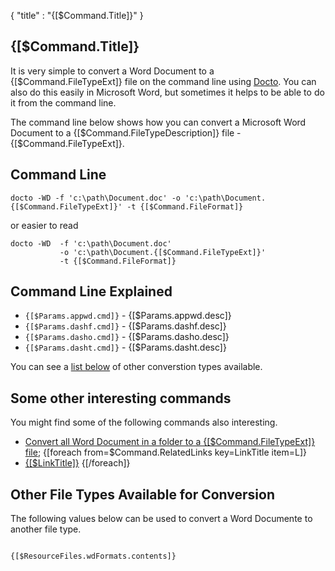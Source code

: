 {
    "title" : "{[$Command.Title]}" 
}

{[$Command.Title]}         
-

It is very simple to convert a Word Document to a {[$Command.FileTypeExt]} file  on the command line using [Docto](https://github.com/tobya/docto). You can also do this easily in Microsoft Word, but sometimes it helps to be able to do it from the command line.  

The command line below shows how you can convert a Microsoft Word Document to a {[$Command.FileTypeDescription]} file - {[$Command.FileTypeExt]}.

Command Line 
-

 ````
 docto -WD -f 'c:\path\Document.doc' -o 'c:\path\Document.{[$Command.FileTypeExt]}' -t {[$Command.FileFormat]}
 ````
 or easier to read
 ````
 docto -WD  -f 'c:\path\Document.doc' 
            -o 'c:\path\Document.{[$Command.FileTypeExt]}' 
            -t {[$Command.FileFormat]}
 ````

Command Line Explained 
-

 - `{[$Params.appwd.cmd]}` -  {[$Params.appwd.desc]}
 - `{[$Params.dashf.cmd]}` -  {[$Params.dashf.desc]} 
 - `{[$Params.dasho.cmd]}` -  {[$Params.dasho.desc]}
 - `{[$Params.dasht.cmd]}` -  {[$Params.dasht.desc]}


You can see a [list below](#OtherTypes) of other converstion types available.

Some other interesting commands
-

You might find some of the following commands also interesting.

- [Convert all Word Document in a folder to a {[$Command.FileTypeExt]} file](ConvertDirDocToFile{[$Command.FileTypeExt]}.md);
{[foreach from=$Command.RelatedLinks key=LinkTitle item=L]}
 - [{[$LinkTitle]}]({[$L]})
{[/foreach]}

<a name="OtherTypes">Other File Types Available for Conversion</a>
-

The following values below can be used to convert a Word Documente to another file type.


````

{[$ResourceFiles.wdFormats.contents]}

````


    

